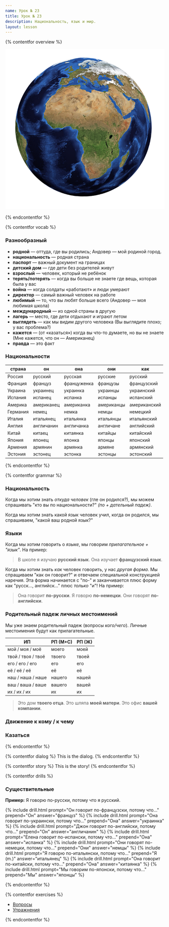 ```yaml
---
name: Урок № 23
title: Урок № 23
description: Национальность, язык и мир.
layout: lesson
---
```


{% contentfor overview %}

![](/assets/images/23/world.png)

{% endcontentfor %}

{% contentfor vocab %}

### Разнообразный

- **<word>родной</word>** — оттуда, где вы родились; Андовер — мой родиной город.
- **<word>национальность</word>** — родная страна
- **<word>паспорт</word>** — важный документ на границах
- **<word>детский дом</word>** — где дети без родителей живут
- **<word>взрослый</word>** — человек, который не ребёнок
- **<word>терять</word>/<word>потерять</word>** — когда вы больше не знаете где вещь, которая была у вас
- **<word>война</word>** — когда солдаты «работают» и люди умерают
- **<word>директор</word>** — самый важный человек на работе
- **<word>любимый</word>** — то, что вы любят больше всего (Андовер — моя любимая школа)
- **<word>международный</word>** — из одной страны в другую
- **<word>лагерь</word>** — место, где дети отдыхают и играют летом
- **<word>выглядеть</word>** — как мы видим другого человека (Вы выглядите плохо; у вас проблема?)
- **<word>кажется</word>** — (от «казаться») когда вы что-то думаете, но вы не знаете (Мне кажется, что он — Американец)
- **<word>правда</word>** — это факт

### Национальности

| страна | он | она | они | как |
| ------ | -- | --- | --- | --- |
| <word>Россия</word> | русский | русская | русские | русский | 
| <word>Франция</word> | француз | француженка | французы | французский |
| <word>Украина</word> | украинец | украинка | украинцы | украинский |
| <word>Испания</word> | испанец | испанка | испанцы | испанский |
| <word>Америка</word> | американец | американка | американцы | американский |
| <word>Германия</word> | немец | немка | немцы | немецкий |
| <word>Италия</word> | итальянец | итальянка | итальянцы | итальянский |
| <word>Англия</word> | англичанин | англичанка | англичане | английский |
| <word>Китай</word> | китаец | китаянка | китайцы | китайский |
| <word>Япония</word> | японец | японка | японцы | японский |
| <word>Армения</word> | армянин | армянка | армяне | армянский |
| <word>Эстония</word> | эстонец | эстонка  | эстонцы | эстонский | 

{% endcontentfor %}

{% contentfor grammar %}

### Национальность

Когда мы хотим знать _откуда человек_ (гле он родился?), мы можем спрашивать "кто вы по национальности?" _(по + дательный падеж)_.

Когда мы хотим знать какой язык человек учил, когда он родился, мы спрашиваем, "какой ваш родной язык?"

### Языки

Когда мы хотим говорить о _языке_, мы говорим _прилагательное + "язык"_. На пример:

> В школе я изучаю **русский язык**. Она изучает **французский язык**.

Когда мы хотим знать _как_ человек говорить, у нас _другая форма_. Мы спращиваем "как он говорит?" и отвечаем специальной конструкцией наречия. Эта форма начинается с "по-" и заканчивается плюс форму как "русск..., английск..." плюс _только_ "и"! На пример:

> Она говорит **по-русски**. Я говорю **по-немецки**. Они говорят **по-английски**.

### Родительный падеж <word>личных</word> <word>местоимений</word>

Мы уже знаем родительный падеж (вопросы _кого/чего_). Личные местоимения будут как прилагательные.

| ИП | РП (М+С) | РП (Ж) |
| -- | -------- | ------ |
| мой / моя / моё | моего | моей |
| твой / твоя / твоё | твоего | твоей |
| его / его / его | его | его |
| её / её / её | её | её |
| наш / наша / наше | нашего | нашей |
| ваш / ваша / ваше | вашего | вашей |
| их / их / их | их | их |

> Это дом **твоего отца**. Это шляпа **моей матери**. Это офис **вашей компании**.

### Движение к кому / к чему

### Казаться

{% endcontentfor %}

{% contentfor dialog %}
This is the dialog.
{% endcontentfor %}

{% contentfor story %}
This is the story!
{% endcontentfor %}

{% contentfor drills %}

### Существительные

**Пример:** Я говорю по-русски, потому что я русский.

{% include drill.html prompt="Он говорит по-французски, потому что..." prepend="Он" answer="француз" %}
{% include drill.html prompt="Она говорит по-украински, потому что..." prepend="Она" answer="украинка" %}
{% include drill.html prompt="Джон говорит по-английски, потому что..." prepend="Он" answer="англичанин" %}
{% include drill.html prompt="Елена говорит по-испански, потому что..." prepend="Она" answer="испанка" %}
{% include drill.html prompt="Они говорят по-немецки, потому что..." prepend="Они" answer="немцы" %}
{% include drill.html prompt="Я говорю по-итальянски, потому что..." prepend="Я (m.)" answer="итальянец" %}
{% include drill.html prompt="Она говорит по-китайски, потому что..." prepend="Она" answer="китаянка" %}
{% include drill.html prompt="Мы говорим по-японски, потому что..." prepend="Мы" answer="японцы" %}

{% endcontentfor %}

{% contentfor exercises %}

- [Вопросы](/assets/homework/23/23_rfe_quest.pdf)
- [Упражнения](/assets/homework/23/23_rfe_ex.pdf)

{% endcontentfor %}
